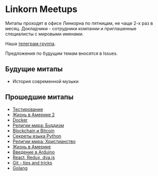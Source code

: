 # Linkorn Meetups

Митапы проходят в офисе Линкорна по пятницам, не чаще 2-х раз в месяц. Докладчики - сотрудники компании и приглашенные специалисты с мировыми именами.

Наша [телеграм группа](https://t.me/linkornmeetups).

Предложения по будущим темам вносятся в Issues.

## Будущие митапы

* История современной музыки

## Прошедшие митапы

* [Тестирование](22-02-2018/README.md)
* [Жизнь в Америке 2](01-12-2017/README.md)
* [Docker](10-11-2017/README.md)
* [Религии мира: Буддизм](06-10-2017/README.md)
* [Blockchain и Bitcoin](15-09-2017/README.md)
* [Секреты языка Python](04-08-2017/README.md)
* [Религии мира: Христианство](07-07-2017/README.md)
* [Жизнь в Америке](07-06-2017/README.md)
* [Введение в Arduino](26-05-2017/README.md)
* [React, Redux, dva.js](15-05-2017/README.md)
* [Git - tips and tricks](28-04-2017/README.md)
* [Golang](14-04-2017/README.md)
